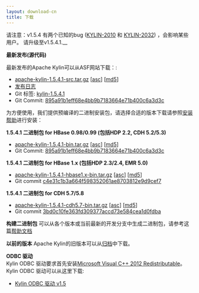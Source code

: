 ```yaml
---
layout: download-cn
title: 下载
---
```


请注意：v1.5.4 有两个已知的bug ([KYLIN-2010](https://issues.apache.org/jira/browse/KYLIN-2010) 和 [KYLIN-2032](https://issues.apache.org/jira/browse/KYLIN-2032)) ，会影响某些用户。 请升级至v1.5.4.1.__

__最新发布(源代码)__

最新发布的Apache Kylin可以从ASF网站下载：:

* [apache-kylin-1.5.4.1-src.tar.gz](http://www.apache.org/dyn/closer.cgi/kylin/apache-kylin-1.5.4.1/apache-kylin-1.5.4.1-src.tar.gz) \[[asc](https://dist.apache.org/repos/dist/release/kylin/apache-kylin-1.5.4.1/apache-kylin-1.5.4.1-src.tar.gz.asc)\] \[[md5](https://dist.apache.org/repos/dist/release/kylin/apache-kylin-1.5.4.1/apache-kylin-1.5.4.1-src.tar.gz.md5)\]
* [发布日志](http://kylin.apache.org/docs15/release_notes.html)
* Git 标签: [kylin-1.5.4.1](https://github.com/apache/kylin/tree/kylin-1.5.4.1)
* Git Commit: [895a91b1eff68e4bb9b7183664e71b400c6a3d3c](https://github.com/apache/kylin/commit/895a91b1eff68e4bb9b7183664e71b400c6a3d3c)


为方便使用，我们提供预编译的二进制安装包，请选择合适的版本下载请参照[安装帮助](http://kylin.apache.org/docs15/install)进行安装：

__1.5.4.1 二进制包 for HBase 0.98/0.99 (包括HDP 2.2, CDH 5.2/5.3)__

* [apache-kylin-1.5.4.1-bin.tar.gz](http://www.apache.org/dyn/closer.cgi/kylin/apache-kylin-1.5.4.1/apache-kylin-1.5.4.1-bin.tar.gz) \[[asc](https://dist.apache.org/repos/dist/release/kylin/apache-kylin-1.5.4.1/apache-kylin-1.5.4.1-bin.tar.gz.asc)\] \[[md5](https://dist.apache.org/repos/dist/release/kylin/apache-kylin-1.5.4.1/apache-kylin-1.5.4.1-bin.tar.gz.md5)\]
* Git Commit: [895a91b1eff68e4bb9b7183664e71b400c6a3d3c](https://github.com/apache/kylin/commit/895a91b1eff68e4bb9b7183664e71b400c6a3d3c)

__1.5.4.1 二进制包 for HBase 1.x (包括HDP 2.3/2.4, EMR 5.0)__

* [apache-kylin-1.5.4.1-hbase1.x-bin.tar.gz](http://www.apache.org/dyn/closer.cgi/kylin/apache-kylin-1.5.4.1/apache-kylin-1.5.4.1-hbase1.x-bin.tar.gz) \[[asc](https://dist.apache.org/repos/dist/release/kylin/apache-kylin-1.5.4.1/apache-kylin-1.5.4.1-hbase1.x-bin.tar.gz.asc)\] \[[md5](https://dist.apache.org/repos/dist/release/kylin/apache-kylin-1.5.4.1/apache-kylin-1.5.4.1-hbase1.x-bin.tar.gz.md5)\]
* Git commit [c4e31c1b3a664f598352061ae8703812e9d9cef7](https://github.com/apache/kylin/commit/c4e31c1b3a664f598352061ae8703812e9d9cef7)

__1.5.4.1 二进制包 for CDH 5.7/5.8__

* [apache-kylin-1.5.4.1-cdh5.7-bin.tar.gz](http://www.apache.org/dyn/closer.cgi/kylin/apache-kylin-1.5.4.1/apache-kylin-1.5.4.1-cdh5.7-bin.tar.gz) \[[asc](https://dist.apache.org/repos/dist/release/kylin/apache-kylin-1.5.4.1/apache-kylin-1.5.4.1-cdh5.7-bin.tar.gz.asc)\] \[[md5](https://dist.apache.org/repos/dist/release/kylin/apache-kylin-1.5.4.1/apache-kylin-1.5.4.1-cdh5.7-bin.tar.gz.md5)\]
* Git commit [3bd0c10fe363fd309377accd73e584cea1d0fdba](https://github.com/apache/kylin/commit/3bd0c10fe363fd309377accd73e584cea1d0fdba)

__构建二进制包__
可以从各个版本或当前最新的开发分支中生成二进制包，请参考这篇[帮助文档](https://kylin.apache.org/development/howto_package.html)

__以前的版本__
Apache Kylin的旧版本可以从[归档](https://archive.apache.org/dist/kylin/)中下载。

__ODBC 驱动__  
Kylin ODBC 驱动要求首先安装[Microsoft Visual C++ 2012 Redistributable]()。 
Kylin ODBC 驱动可以从这里下载:

* [Kylin ODBC 驱动 v1.5](http://kylin.apache.org/download/KylinODBCDriver-1.5.zip) 
